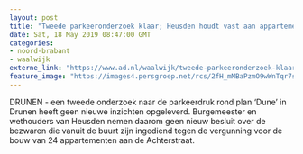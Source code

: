 ```yaml
---
layout: post
title: "Tweede parkeeronderzoek klaar; Heusden houdt vast aan appartementen op plaats Aldi"
date: Sat, 18 May 2019 08:47:00 GMT
categories: 
- noord-brabant 
- waalwijk 
externe_link: "https://www.ad.nl/waalwijk/tweede-parkeeronderzoek-klaar-heusden-houdt-vast-aan-appartementen-op-plaats-aldi~a0a2f331/"
feature_image: "https://images4.persgroep.net/rcs/2fH_mMBaPzmO9wWnTqr7s5r1yCA/diocontent/146892118/_fitwidth/400/?appId=21791a8992982cd8da851550a453bd7f&quality=0.7"
---
```


DRUNEN - een tweede onderzoek naar de parkeerdruk rond plan ‘Dune’ in Drunen heeft geen nieuwe inzichten opgeleverd. Burgemeester en wethouders van Heusden nemen daarom geen nieuw besluit over de bezwaren die vanuit de buurt zijn ingediend tegen de vergunning voor de bouw van 24 appartementen aan de Achterstraat.
